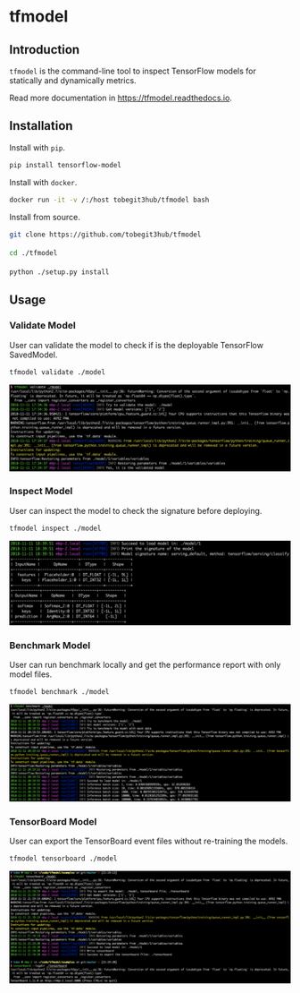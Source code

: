 # tfmodel

## Introduction

`tfmodel` is the command-line tool to inspect TensorFlow models for statically and dynamically metrics.

Read more documentation in <https://tfmodel.readthedocs.io>.

## Installation

Install with `pip`.

```bash
pip install tensorflow-model
```

Install with `docker`.

```bash
docker run -it -v /:/host tobegit3hub/tfmodel bash
```

Install from source.

```bash
git clone https://github.com/tobegit3hub/tfmodel

cd ./tfmodel

python ./setup.py install
```

## Usage

### Validate Model

User can validate the model to check if is the deployable TensorFlow SavedModel. 

```bash
tfmodel validate ./model
```

![](./images/validate_model.png)

### Inspect Model

User can inspect the model to check the signature before deploying.

```bash
tfmodel inspect ./model
```

![](./images/inspect_model.png)

### Benchmark Model

User can run benchmark locally and get the performance report with only model files.  

```bash
tfmodel benchmark ./model
```

![](./images/benchmark_model.png)

### TensorBoard Model

User can export the TensorBoard event files without re-training the models.

```bash
tfmodel tensorboard ./model
```

![](./images/tensorboard_model.png)